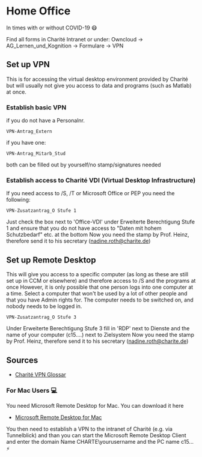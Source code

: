 # Home Office

In times with or without COVID-19 :mask:

Find all forms in Charité Intranet or under:
Owncloud -> AG_Lernen_und_Kognition -> Formulare -> VPN

## Set up VPN

This is for accessing the virtual desktop environment provided by Charité but will usually not give you access to data and programs (such as Matlab) at once. 


### Establish basic VPN

if you do not have a Personalnr.
```
VPN-Antrag_Extern
```

if you have one:
```
VPN-Antrag_Mitarb_Stud
```

both can be filled out by yourself/no stamp/signatures needed

### Establish access to Charité VDI (Virtual Desktop Infrastructure)

If you need access to /S, /T or Microsoft Office or PEP you need the following:

```
VPN-Zusatzantrag_O Stufe 1
```
Just check  the box next to 'Office-VDI' under Erweiterte Berechtigung Stufe 1 and ensure that you do not have access to "Daten mit hohem Schutzbedarf" etc. at the bottom
Now you need the stamp by Prof. Heinz, therefore send it to his secretary (nadine.roth@charite.de)



## Set up Remote Desktop

This will give you access to a specific computer (as long as these are still set up in CCM or elsewhere) and therefore access to /S and the programs at once
However, it is only possible that one person logs into one computer at a time. Select a computer that won't be used by a lot of other people and that you have Admin rights for. The computer needs to be switched on, and nobody needs to be logged in.

```
VPN-Zusatzantrag_O Stufe 3
```
Under Erweiterte Berechtigung Stufe 3 fill in 'RDP' next to Dienste and the name of your computer (c15....) next to Zielsystem
Now you need the stamp by Prof. Heinz, therefore send it to his secretary (nadine.roth@charite.de)

## Sources

* [Charité VPN Glossar](https://intranet.charite.de/it/it_serviceueberblick/vpn/vpn_glossar/) 


### For Mac Users :computer:

You need Microsoft Remote Desktop for Mac. You can download it here

* [Microsoft Remote Desktop for Mac](https://apps.apple.com/de/app/microsoft-remote-desktop-10/id1295203466?mt=12)

You then need to establish a VPN  to the intranet of Charité (e.g. via Tunnelblick) and than you can start the Microsoft Remote Desktop Client and enter the domain Name CHARTE\yourusername and the PC name c15... :zap:






